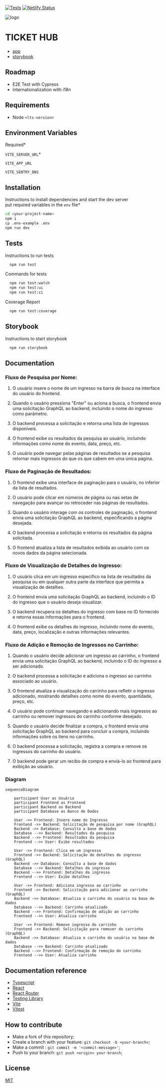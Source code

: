 [//]: # ([![MIT License]&#40;https://img.shields.io/apm/l/atomic-design-ui.svg?&#41;]&#40;https://github.com/tterb/atomic-design-ui/blob/master/LICENSEs&#41;)
[![Tests](https://github.com/mpluiz/ticket-hub-client/actions/workflows/ci.yml/badge.svg)](https://github.com/mpluiz/ticket-hub-client/actions/workflows/ci.yml)
[![Netlify Status](https://api.netlify.com/api/v1/badges/377a4a0a-1a79-490c-b5cc-46d8fa2c139b/deploy-status)](https://app.netlify.com/sites/tickethubapp/deploys)

![logo](./docs/cover.jpg 'Cover')

# TICKET HUB

- [app](https://tickethub.marcosluiz.dev)
- [storybook](https://storybook.tickethub.marcosluiz.dev)

## Roadmap

- E2E Test with Cypress
- Internationalization with i18n

## Requirements
- Node `<lts-version>`

## Environment Variables

Required*

`VITE_SERVER_URL`*

`VITE_APP_URL`

`VITE_SENTRY_DNS`

## Installation

Instructions to install dependencies and start the dev server\
put required variables in the `env` file*

```bash
cd <your-project-name>
npm i
cp .env-example .env
npm run dev
```

## Tests

Instructions to run tests

```bash
  npm run test
```

Commands for tests

```bash
  npm run test:watch
  npm run test:ui
  npm run test:ci
```

Coverage Report

```bash
  npm run test:coverage
```

## Storybook

Instructions to start storybook

```bash
  npm run storybook
```

## Documentation

### Fluxo de Pesquisa por Nome:

1. O usuário insere o nome de um ingresso na barra de busca na interface do usuário do frontend.

2. Quando o usuário pressiona "Enter" ou aciona a busca, o frontend envia uma solicitação GraphQL ao backend, incluindo o nome do ingresso como parâmetro.

3. O backend processa a solicitação e retorna uma lista de ingressos disponíveis.

4. O frontend exibe os resultados da pesquisa ao usuário, incluindo informações como nome do evento, data, preço, etc.

5. O usuário pode navegar pelas páginas de resultados se a pesquisa retornar mais ingressos do que os que cabem em uma única página.

### Fluxo de Paginação de Resultados:

1. O frontend exibe uma interface de paginação para o usuário, no inferior da lista de resultados.

2. O usuário pode clicar em números de página ou nas setas de navegação para avançar ou retroceder nas páginas de resultados.

3. Quando o usuário interage com os controles de paginação, o frontend envia uma solicitação GraphQL ao backend, especificando a página desejada.

4. O backend processa a solicitação e retorna os resultados da página solicitada.

5. O frontend atualiza a lista de resultados exibida ao usuário com os novos dados da página selecionada.

### Fluxo de Visualização de Detalhes do Ingresso:

1. O usuário clica em um ingresso específico na lista de resultados da pesquisa ou em qualquer outra parte da interface que permita a visualização de detalhes.

2. O frontend envia uma solicitação GraphQL ao backend, incluindo o ID do ingresso que o usuário deseja visualizar.

3. O backend recupera os detalhes do ingresso com base no ID fornecido e retorna essas informações para o frontend.

4. O frontend exibe os detalhes do ingresso, incluindo nome do evento, data, preço, localização e outras informações relevantes.

### Fluxo de Adição e Remoção de Ingressos no Carrinho:

1. Quando o usuário decide adicionar um ingresso ao carrinho, o frontend envia uma solicitação GraphQL ao backend, incluindo o ID do ingresso a ser adicionado.

2. O backend processa a solicitação e adiciona o ingresso ao carrinho associado ao usuário.

3. O frontend atualiza a visualização do carrinho para refletir o ingresso adicionado, mostrando detalhes como nome do evento, quantidade, preço, etc.

4. O usuário pode continuar navegando e adicionando mais ingressos ao carrinho ou remover ingressos do carrinho conforme desejado.

5. Quando o usuário decide finalizar a compra, o frontend envia uma solicitação GraphQL ao backend para concluir a compra, incluindo informações sobre os itens no carrinho.

6. O backend processa a solicitação, registra a compra e remove os ingressos do carrinho do usuário.

7. O backend pode gerar um recibo de compra e enviá-lo ao frontend para exibição ao usuário.

### Diagram

```mermaid 
sequenceDiagram

    participant User as Usuário
    participant Frontend as Frontend
    participant Backend as Backend
    participant Database as Banco de Dados

    User ->> Frontend: Insere nome do Ingresso
    Frontend ->> Backend: Solicitação de pesquisa por nome (GraphQL)
    Backend ->> Database: Consulta a base de dados
    Database -->> Backend: Resultados da pesquisa
    Backend -->> Frontend: Resultados da pesquisa
    Frontend -->> User: Exibe resultados

    User ->> Frontend: Clica em um ingresso
    Frontend ->> Backend: Solicitação de detalhes do ingresso (GraphQL)
    Backend ->> Database: Consulta a base de dados
    Database -->> Backend: Detalhes do ingresso
    Backend -->> Frontend: Detalhes do ingresso
    Frontend -->> User: Exibe detalhes

    User ->> Frontend: Adiciona ingresso ao carrinho
    Frontend ->> Backend: Solicitação para adicionar ao carrinho (GraphQL)
    Backend ->> Database: Atualiza o carrinho do usuário na base de dados
    Database -->> Backend: Carrinho atualizado
    Backend -->> Frontend: Confirmação de adição ao carrinho
    Frontend -->> User: Atualiza carrinho

    User ->> Frontend: Remove ingresso do carrinho
    Frontend ->> Backend: Solicitação para remover do carrinho (GraphQL)
    Backend ->> Database: Atualiza o carrinho do usuário na base de dados
    Database -->> Backend: Carrinho atualizado
    Backend -->> Frontend: Confirmação de remoção do carrinho
    Frontend -->> User: Atualiza carrinho
```

## Documentation reference
- [Typescript](https://www.typescriptlang.org/docs/)
- [React](https://react.dev/reference/react)
- [React Router](https://reactrouter.com/en/main/start/overview)
- [Testing Library](https://testing-library.com/docs/react-testing-library/intro/)
- [Vite](https://vitejs.dev/guide/)
- [Vitest](https://vitest.dev/guide/)

## How to contribute

- Make a fork of this repository;
- Create a branch with your feature: `git checkout -b <your-branch>`;
- Make a commit : `git commit -m '<commit-message>'`;
- Push to your branch: `git push <origin> your-branch`;

## License

[MIT](https://choosealicense.com/licenses/mit/)
